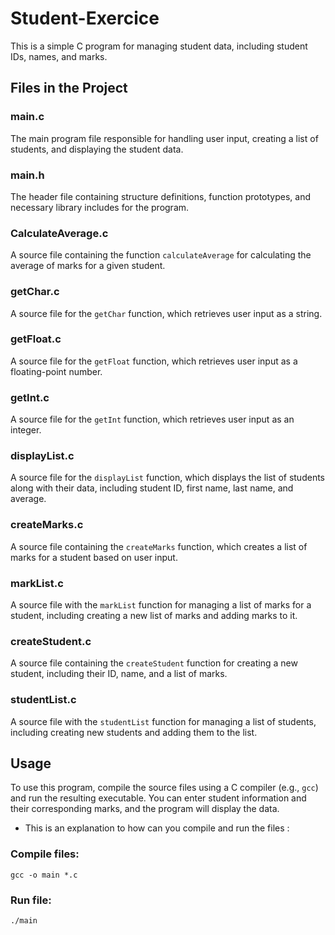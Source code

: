 # Student-Exercice

This is a simple C program for managing student data, including student IDs, names, and marks.

## Files in the Project

### main.c

The main program file responsible for handling user input, creating a list of students, and displaying the student data.

### main.h

The header file containing structure definitions, function prototypes, and necessary library includes for the program.

### CalculateAverage.c

A source file containing the function `calculateAverage` for calculating the average of marks for a given student.

### getChar.c

A source file for the `getChar` function, which retrieves user input as a string.

### getFloat.c

A source file for the `getFloat` function, which retrieves user input as a floating-point number.

### getInt.c

A source file for the `getInt` function, which retrieves user input as an integer.

### displayList.c

A source file for the `displayList` function, which displays the list of students along with their data, including student ID, first name, last name, and average.

### createMarks.c

A source file containing the `createMarks` function, which creates a list of marks for a student based on user input.

### markList.c

A source file with the `markList` function for managing a list of marks for a student, including creating a new list of marks and adding marks to it.

### createStudent.c

A source file containing the `createStudent` function for creating a new student, including their ID, name, and a list of marks.

### studentList.c

A source file with the `studentList` function for managing a list of students, including creating new students and adding them to the list.

## Usage

To use this program, compile the source files using a C compiler (e.g., `gcc`) and run the resulting executable. You can enter student information and their corresponding marks, and the program will display the data.

* This is an explanation to how can you compile and run the files :
  
### Compile files:
```
gcc -o main *.c
```
### Run file:
```
./main
```
